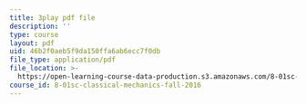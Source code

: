 ```yaml
---
title: 3play pdf file
description: ''
type: course
layout: pdf
uid: 46b2f0aeb5f9da150ffa6ab6ecc7f0db
file_type: application/pdf
file_location: >-
  https://open-learning-course-data-production.s3.amazonaws.com/8-01sc-classical-mechanics-fall-2016/46b2f0aeb5f9da150ffa6ab6ecc7f0db_sgymEX-4FxE.pdf
course_id: 8-01sc-classical-mechanics-fall-2016
---
```

